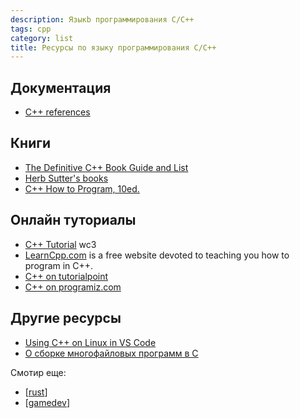 ```yaml
---
description: Языкb программирования С/С++
tags: cpp
category: list
title: Ресурсы по языку программирования С/С++
---
```

## Документация

- [C++ references](https://en.cppreference.com/w/)

## Книги

- [The Definitive C++ Book Guide and List](https://stackoverflow.com/questions/388242/the-definitive-c-book-guide-and-list)
- [Herb Sutter's books](https://www.amazon.com/stores/Herb-Sutter/author/B001ILHLCK)
- [C++ How to Program, 10ed.](https://deitel.com/c-plus-plus-how-to-program-10-e/)

## Онлайн туториалы

- [C++ Tutorial](https://www.w3schools.com/cpp/default.asp) wc3
- [LearnCpp.com](https://www.learncpp.com/) is a free website devoted to teaching you how to program in C++.
- [C++ on tutorialpoint](https://www.tutorialspoint.com/cplusplus/index.htm)
- [C++ on programiz.com](https://www.programiz.com/cpp-programming)

## Другие ресурсы

- [Using C++ on Linux in VS Code](https://code.visualstudio.com/docs/cpp/config-linux)
- [О сборке многофайловых программ в C](https://younglinux.info/c/multifile)

Смотир еще:

- [[rust]]
- [[gamedev]]

[//begin]: # "Autogenerated link references for markdown compatibility"
[rust]: rust "Ресурсы по языку программирования Rust"
[gamedev]: gamedev "Gamedev"
[//end]: # "Autogenerated link references"